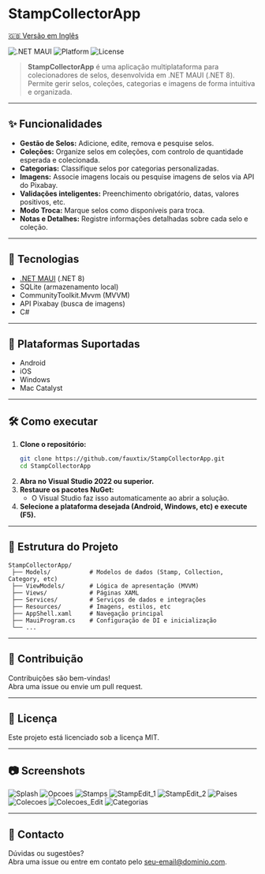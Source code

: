 # StampCollectorApp

[🇬🇧 Versão em Inglês](./README.en.md)

![.NET MAUI](https://img.shields.io/badge/.NET%20MAUI-8.0-blueviolet)
![Platform](https://img.shields.io/badge/platforms-Android%20%7C%20iOS%20%7C%20Windows%20%7C%20Mac-informational)
![License](https://img.shields.io/badge/license-MIT-green)

> **StampCollectorApp** é uma aplicação multiplataforma para colecionadores de selos, desenvolvida em .NET MAUI (.NET 8). Permite gerir selos, coleções, categorias e imagens de forma intuitiva e organizada.

---

## ✨ Funcionalidades

- **Gestão de Selos:** Adicione, edite, remova e pesquise selos.
- **Coleções:** Organize selos em coleções, com controlo de quantidade esperada e colecionada.
- **Categorias:** Classifique selos por categorias personalizadas.
- **Imagens:** Associe imagens locais ou pesquise imagens de selos via API do Pixabay.
- **Validações inteligentes:** Preenchimento obrigatório, datas, valores positivos, etc.
- **Modo Troca:** Marque selos como disponíveis para troca.
- **Notas e Detalhes:** Registre informações detalhadas sobre cada selo e coleção.

---

## 🚀 Tecnologias

- [.NET MAUI](https://learn.microsoft.com/dotnet/maui/) (.NET 8)
- SQLite (armazenamento local)
- CommunityToolkit.Mvvm (MVVM)
- API Pixabay (busca de imagens)
- C#

---

## 📱 Plataformas Suportadas

- Android
- iOS
- Windows
- Mac Catalyst

---

## 🛠️ Como executar

1. **Clone o repositório:**
   ```sh
   git clone https://github.com/fauxtix/StampCollectorApp.git
   cd StampCollectorApp
   ```
2. **Abra no Visual Studio 2022 ou superior.**
3. **Restaure os pacotes NuGet:**
   - O Visual Studio faz isso automaticamente ao abrir a solução.
4. **Selecione a plataforma desejada (Android, Windows, etc) e execute (F5).**

---

## 📂 Estrutura do Projeto

```
StampCollectorApp/
 ├── Models/           # Modelos de dados (Stamp, Collection, Category, etc)
 ├── ViewModels/       # Lógica de apresentação (MVVM)
 ├── Views/            # Páginas XAML
 ├── Services/         # Serviços de dados e integrações
 ├── Resources/        # Imagens, estilos, etc
 ├── AppShell.xaml     # Navegação principal
 ├── MauiProgram.cs    # Configuração de DI e inicialização
 └── ...
```

---

## 📝 Contribuição

Contribuições são bem-vindas!  
Abra uma issue ou envie um pull request.

---

## 📄 Licença

Este projeto está licenciado sob a licença MIT.

---

## 📷 Screenshots

![Splash](https://github.com/user-attachments/assets/6281c02c-f3d1-45b4-ad4b-aed2b21f4379)
![Opcoes](https://github.com/user-attachments/assets/2fd55f64-e831-4d93-9856-bf4b6056ebe4)
![Stamps](https://github.com/user-attachments/assets/6b289627-6af5-4c1f-ba35-9174a32260b0)
![StampEdit_1](https://github.com/user-attachments/assets/f3bc1688-5de0-417a-84d2-9e2195788891)
![StampEdit_2](https://github.com/user-attachments/assets/f90d7ec0-ece3-4d73-9b15-a974f6219cb9)
![Paises](https://github.com/user-attachments/assets/472b6cae-c530-4ee7-a5cd-6952202c287f)
![Colecoes](https://github.com/user-attachments/assets/9209d9f6-a494-4fcb-8cdf-a035dac04819)
![Colecoes_Edit](https://github.com/user-attachments/assets/995ea6c3-769c-4e2f-8440-80864a7fd695)
![Categorias](https://github.com/user-attachments/assets/c80168d9-d403-48f8-8895-09f478e3aebe)

---

## 🤝 Contacto

Dúvidas ou sugestões?  
Abra uma issue ou entre em contato pelo [seu-email@dominio.com](mailto:seu-email@dominio.com).
